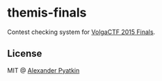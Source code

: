 # themis-finals
Contest checking system for [VolgaCTF 2015 Finals](https://twitter.com/VolgaCTF).

## License
MIT @ [Alexander Pyatkin](https://github.com/aspyatkin)
